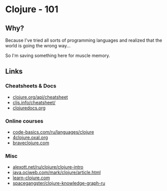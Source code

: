 # Clojure - 101

## Why?

Because I've tried all sorts of programming languages and realized that the world is going the wrong way...

So I'm saving something here for muscle memory.

## Links

### Cheatsheets & Docs

- [clojure.org/api/cheatsheet](https://clojure.org/api/cheatsheet)
- [cljs.info/cheatsheet/](https://cljs.info/cheatsheet/)
- [clojuredocs.org](http://clojuredocs.org/)

### Online courses

- [code-basics.com/ru/languages/clojure](https://code-basics.com/ru/languages/clojure)
- [4clojure.oxal.org](https://4clojure.oxal.org/)
- [braveclojure.com](https://www.braveclojure.com/clojure-for-the-brave-and-true/)

### Misc

- [alexott.net/ru/clojure/clojure-intro](http://alexott.net/ru/clojure/clojure-intro/index.html)
- [java.ociweb.com/mark/clojure/article.html](http://java.ociweb.com/mark/clojure/article.html)
- [learn-clojure.com](http://learn-clojure.com/)
- [spacegangster/clojure-knowledge-graph-ru](https://github.com/spacegangster/clojure-knowledge-graph-ru)
